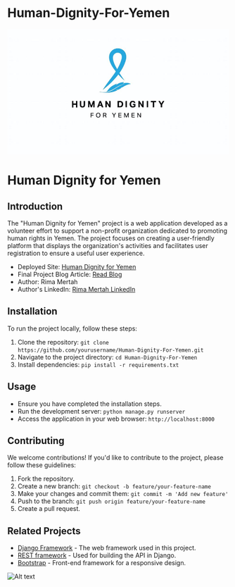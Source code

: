 # Human-Dignity-For-Yemen
![Alt text](logo.jpg)
# Human Dignity for Yemen

## Introduction
The "Human Dignity for Yemen" project is a web application developed as a volunteer effort to support a non-profit organization dedicated to promoting human rights in Yemen. The project focuses on creating a user-friendly platform that displays the organization's activities and facilitates user registration to ensure a useful user experience.

- Deployed Site: [Human Dignity for Yemen](https://yourdeployedsite.com)
- Final Project Blog Article: [Read Blog](https://linktoyourblog.com)
- Author: Rima Mertah
- Author's LinkedIn: [Rima Mertah LinkedIn](https://www.linkedin.com/in/rimamertah/)

## Installation
To run the project locally, follow these steps:

1. Clone the repository: `git clone https://github.com/yourusername/Human-Dignity-For-Yemen.git`
2. Navigate to the project directory: `cd Human-Dignity-For-Yemen`
3. Install dependencies: `pip install -r requirements.txt`

## Usage
- Ensure you have completed the installation steps.
- Run the development server: `python manage.py runserver`
- Access the application in your web browser: `http://localhost:8000`

## Contributing
We welcome contributions! If you'd like to contribute to the project, please follow these guidelines:
1. Fork the repository.
2. Create a new branch: `git checkout -b feature/your-feature-name`
3. Make your changes and commit them: `git commit -m 'Add new feature'`
4. Push to the branch: `git push origin feature/your-feature-name`
5. Create a pull request.

## Related Projects
- [Django Framework](https://github.com/django/django) - The web framework used in this project.
- [REST framework](https://github.com/encode/django-rest-framework) - Used for building the API in Django.
- [Bootstrap](https://github.com/twbs/bootstrap) - Front-end framework for a responsive design.


![Alt text](<team-img1 (2).png>)